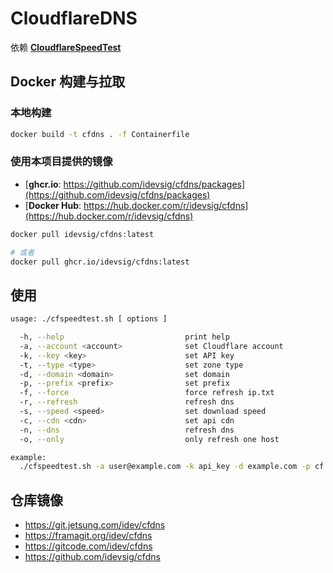 # CloudflareDNS

依赖 [**CloudflareSpeedTest**](https://github.com/XIU2/CloudflareSpeedTest) 

## Docker 构建与拉取

### 本地构建
```sh
docker build -t cfdns . -f Containerfile
```

### 使用本项目提供的镜像

- [**ghcr.io**: https://github.com/idevsig/cfdns/packages](https://github.com/idevsig/cfdns/packages)
- [**Docker Hub**: https://hub.docker.com/r/idevsig/cfdns](https://hub.docker.com/r/idevsig/cfdns)

```sh
docker pull idevsig/cfdns:latest

# 或者
docker pull ghcr.io/idevsig/cfdns:latest
```

## 使用 
```sh
usage: ./cfspeedtest.sh [ options ]

  -h, --help                           print help
  -a, --account <account>              set Cloudflare account
  -k, --key <key>                      set API key
  -t, --type <type>                    set zone type
  -d, --domain <domain>                set domain
  -p, --prefix <prefix>                set prefix
  -f, --force                          force refresh ip.txt
  -r, --refresh                        refresh dns
  -s, --speed <speed>                  set download speed
  -c, --cdn <cdn>                      set api cdn
  -n, --dns                            refresh dns
  -o, --only                           only refresh one host

example: 
  ./cfspeedtest.sh -a user@example.com -k api_key -d example.com -p cf -s 50 -n -o
```

## 仓库镜像

- https://git.jetsung.com/idev/cfdns
- https://framagit.org/idev/cfdns
- https://gitcode.com/idev/cfdns
- https://github.com/idevsig/cfdns
  